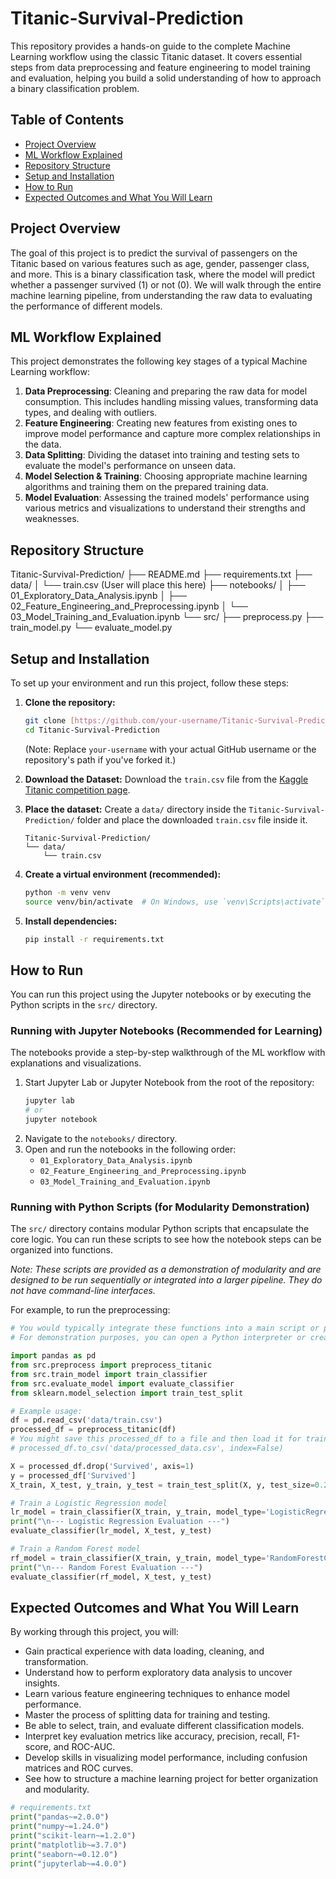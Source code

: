 # Titanic-Survival-Prediction

This repository provides a hands-on guide to the complete Machine Learning workflow using the classic Titanic dataset. It covers essential steps from data preprocessing and feature engineering to model training and evaluation, helping you build a solid understanding of how to approach a binary classification problem.

## Table of Contents

-   [Project Overview](#project-overview)
-   [ML Workflow Explained](#ml-workflow-explained)
-   [Repository Structure](#repository-structure)
-   [Setup and Installation](#setup-and-installation)
-   [How to Run](#how-to-run)
-   [Expected Outcomes and What You Will Learn](#expected-outcomes-and-what-you-will-learn)

## Project Overview

The goal of this project is to predict the survival of passengers on the Titanic based on various features such as age, gender, passenger class, and more. This is a binary classification task, where the model will predict whether a passenger survived (1) or not (0). We will walk through the entire machine learning pipeline, from understanding the raw data to evaluating the performance of different models.

## ML Workflow Explained

This project demonstrates the following key stages of a typical Machine Learning workflow:

1.  **Data Preprocessing**: Cleaning and preparing the raw data for model consumption. This includes handling missing values, transforming data types, and dealing with outliers.
2.  **Feature Engineering**: Creating new features from existing ones to improve model performance and capture more complex relationships in the data.
3.  **Data Splitting**: Dividing the dataset into training and testing sets to evaluate the model's performance on unseen data.
4.  **Model Selection & Training**: Choosing appropriate machine learning algorithms and training them on the prepared training data.
5.  **Model Evaluation**: Assessing the trained models' performance using various metrics and visualizations to understand their strengths and weaknesses.

## Repository Structure

Titanic-Survival-Prediction/
├── README.md
├── requirements.txt
├── data/
│   └── train.csv   (User will place this here)
├── notebooks/
│   ├── 01_Exploratory_Data_Analysis.ipynb
│   ├── 02_Feature_Engineering_and_Preprocessing.ipynb
│   └── 03_Model_Training_and_Evaluation.ipynb
└── src/
├── preprocess.py
├── train_model.py
└── evaluate_model.py

## Setup and Installation

To set up your environment and run this project, follow these steps:

1.  **Clone the repository:**
    ```bash
    git clone [https://github.com/your-username/Titanic-Survival-Prediction.git](https://github.com/your-username/Titanic-Survival-Prediction.git)
    cd Titanic-Survival-Prediction
    ```
    (Note: Replace `your-username` with your actual GitHub username or the repository's path if you've forked it.)

2.  **Download the Dataset:**
    Download the `train.csv` file from the [Kaggle Titanic competition page](https://www.kaggle.com/c/titanic/data).

3.  **Place the dataset:**
    Create a `data/` directory inside the `Titanic-Survival-Prediction/` folder and place the downloaded `train.csv` file inside it.
    ```
    Titanic-Survival-Prediction/
    └── data/
        └── train.csv
    ```

4.  **Create a virtual environment (recommended):**
    ```bash
    python -m venv venv
    source venv/bin/activate  # On Windows, use `venv\Scripts\activate`
    ```

5.  **Install dependencies:**
    ```bash
    pip install -r requirements.txt
    ```

## How to Run

You can run this project using the Jupyter notebooks or by executing the Python scripts in the `src/` directory.

### Running with Jupyter Notebooks (Recommended for Learning)

The notebooks provide a step-by-step walkthrough of the ML workflow with explanations and visualizations.

1.  Start Jupyter Lab or Jupyter Notebook from the root of the repository:
    ```bash
    jupyter lab
    # or
    jupyter notebook
    ```
2.  Navigate to the `notebooks/` directory.
3.  Open and run the notebooks in the following order:
    -   `01_Exploratory_Data_Analysis.ipynb`
    -   `02_Feature_Engineering_and_Preprocessing.ipynb`
    -   `03_Model_Training_and_Evaluation.ipynb`

### Running with Python Scripts (for Modularity Demonstration)

The `src/` directory contains modular Python scripts that encapsulate the core logic. You can run these scripts to see how the notebook steps can be organized into functions.

*Note: These scripts are provided as a demonstration of modularity and are designed to be run sequentially or integrated into a larger pipeline. They do not have command-line interfaces.*

For example, to run the preprocessing:
```python
# You would typically integrate these functions into a main script or pipeline
# For demonstration purposes, you can open a Python interpreter or create a temporary script:

import pandas as pd
from src.preprocess import preprocess_titanic
from src.train_model import train_classifier
from src.evaluate_model import evaluate_classifier
from sklearn.model_selection import train_test_split

# Example usage:
df = pd.read_csv('data/train.csv')
processed_df = preprocess_titanic(df)
# You might save this processed_df to a file and then load it for training
# processed_df.to_csv('data/processed_data.csv', index=False)

X = processed_df.drop('Survived', axis=1)
y = processed_df['Survived']
X_train, X_test, y_train, y_test = train_test_split(X, y, test_size=0.2, random_state=42, stratify=y)

# Train a Logistic Regression model
lr_model = train_classifier(X_train, y_train, model_type='LogisticRegression')
print("\n--- Logistic Regression Evaluation ---")
evaluate_classifier(lr_model, X_test, y_test)

# Train a Random Forest model
rf_model = train_classifier(X_train, y_train, model_type='RandomForestClassifier')
print("\n--- Random Forest Evaluation ---")
evaluate_classifier(rf_model, X_test, y_test)
```

## Expected Outcomes and What You Will Learn
By working through this project, you will:

- Gain practical experience with data loading, cleaning, and transformation.
- Understand how to perform exploratory data analysis to uncover insights.
- Learn various feature engineering techniques to enhance model performance.
- Master the process of splitting data for training and testing.
- Be able to select, train, and evaluate different classification models.
- Interpret key evaluation metrics like accuracy, precision, recall, F1-score, and ROC-AUC.
- Develop skills in visualizing model performance, including confusion matrices and ROC curves.
- See how to structure a machine learning project for better organization and modularity.

```python
# requirements.txt
print("pandas~=2.0.0")
print("numpy~=1.24.0")
print("scikit-learn~=1.2.0")
print("matplotlib~=3.7.0")
print("seaborn~=0.12.0")
print("jupyterlab~=4.0.0")
```